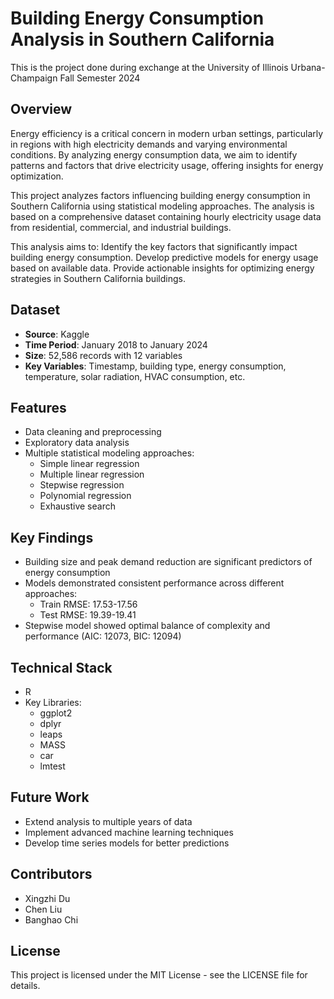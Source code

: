 # Building Energy Consumption Analysis in Southern California
This is the project done during exchange at the University of Illinois Urbana-Champaign Fall Semester 2024

## Overview
Energy efficiency is a critical concern in modern urban settings, particularly in regions with high electricity demands and varying environmental conditions. By analyzing energy consumption data, we aim to identify patterns and factors that drive electricity usage, offering insights for energy optimization. 

This project analyzes factors influencing building energy consumption in Southern California using statistical modeling approaches. The analysis is based on a comprehensive dataset containing hourly electricity usage data from residential, commercial, and industrial buildings.

This analysis aims to:
Identify the key factors that significantly impact building energy consumption.
Develop predictive models for energy usage based on available data.
Provide actionable insights for optimizing energy strategies in Southern California buildings.

## Dataset
- **Source**:  Kaggle
- **Time Period**: January 2018 to January 2024
- **Size**: 52,586 records with 12 variables
- **Key Variables**: Timestamp, building type, energy consumption, temperature, solar radiation, HVAC consumption, etc.

## Features
- Data cleaning and preprocessing
- Exploratory data analysis
- Multiple statistical modeling approaches:
  - Simple linear regression
  - Multiple linear regression
  - Stepwise regression
  - Polynomial regression
  - Exhaustive search

## Key Findings
- Building size and peak demand reduction are significant predictors of energy consumption
- Models demonstrated consistent performance across different approaches:
  - Train RMSE: 17.53-17.56
  - Test RMSE: 19.39-19.41
- Stepwise model showed optimal balance of complexity and performance (AIC: 12073, BIC: 12094)

## Technical Stack
- R
- Key Libraries:
  - ggplot2
  - dplyr
  - leaps
  - MASS
  - car
  - lmtest

## Future Work
- Extend analysis to multiple years of data
- Implement advanced machine learning techniques
- Develop time series models for better predictions

## Contributors
- Xingzhi Du
- Chen Liu
- Banghao Chi

## License
This project is licensed under the MIT License - see the LICENSE file for details.
